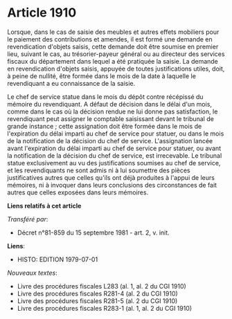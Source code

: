 # Article 1910

Lorsque, dans le cas de saisie des meubles et autres effets mobiliers pour le paiement des contributions et amendes, il est
formé une demande en revendication d'objets saisis, cette demande doit être soumise en premier lieu, suivant le cas, au
trésorier-payeur général ou au directeur des services fiscaux du département dans lequel a été pratiquée la saisie. La
demande en revendication d'objets saisis, appuyée de toutes justifications utiles, doit, à peine de nullité, être formée dans
le mois de la date à laquelle le revendiquant a eu connaissance de la saisie.

Le chef de service statue dans le mois du dépôt contre récépissé du mémoire du revendiquant. A défaut de décision dans le
délai d'un mois, comme dans le cas où la décision rendue ne lui donne pas satisfaction, le revendiquant peut assigner le
comptable saisissant devant le tribunal de grande instance ; cette assignation doit être formée dans le mois de l'expiration
du délai imparti au chef de service pour statuer, ou dans le mois de la notification de la décision du chef de service.
L'assignation lancée avant l'expiration du délai imparti au chef de service pour statuer, ou avant la notification de la
décision du chef de service, est irrecevable. Le tribunal statue exclusivement au vu des justifications soumises au chef de
service, et les revendiquants ne sont admis ni à lui soumettre des pièces justificatives autres que celles qu'ils ont déjà
produites à l'appui de leurs mémoires, ni à invoquer dans leurs conclusions des circonstances de fait autres que celles
exposées dans leurs mémoires.

**Liens relatifs à cet article**

_Transféré par_:

  - Décret n°81-859 du 15 septembre 1981 - art. 2, v. init.

**Liens**:

  - HISTO: EDITION 1979-07-01

_Nouveaux textes_:

  - Livre des procédures fiscales L283 (al. 1, al. 2 du CGI 1910)
  - Livre des procédures fiscales R281-4 (al. 2 du CGI 1910)
  - Livre des procédures fiscales R281-5 (al. 2 du CGI 1910)
  - Livre des procédures fiscales R283-1 (al. 1, al. 2 du CGI 1910)
